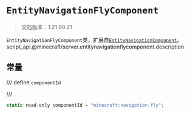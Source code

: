 # `EntityNavigationFlyComponent`

> 文档版本：1.21.60.21

`EntityNavigationFlyComponent`类，扩展自[`EntityNavigationComponent`](./entitynavigationcomponent.md)。script_api.@minecraft/server.entitynavigationflycomponent.description

## 常量

/// define
`componentId`


///

```js
static read-only componentId = "minecraft:navigation.fly";
```

